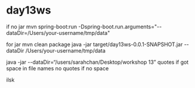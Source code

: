 # day13ws

if no jar
mvn spring-boot:run -Dspring-boot.run.arguments="--dataDir=/Users/your-username/tmp/data"



for jar
mvn clean package
java -jar target/day13ws-0.0.1-SNAPSHOT.jar --dataDir /Users/your-username/tmp/data

java -jar <name of jar file> --dataDir=“/users/sarahchan/Desktop/workshop 13” 
quotes if got space in file names
no quotes if no space

ilsk